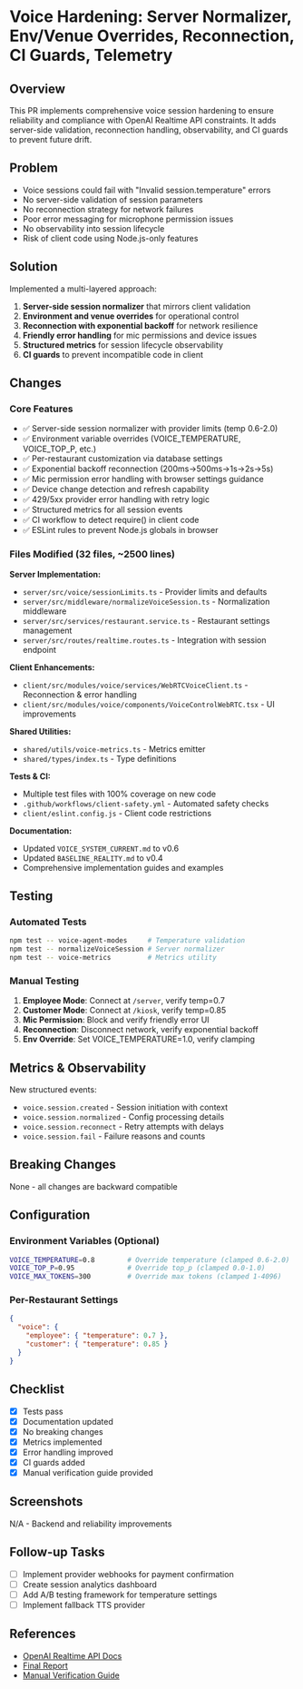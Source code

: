 # Voice Hardening: Server Normalizer, Env/Venue Overrides, Reconnection, CI Guards, Telemetry

## Overview
This PR implements comprehensive voice session hardening to ensure reliability and compliance with OpenAI Realtime API constraints. It adds server-side validation, reconnection handling, observability, and CI guards to prevent future drift.

## Problem
- Voice sessions could fail with "Invalid session.temperature" errors
- No server-side validation of session parameters
- No reconnection strategy for network failures
- Poor error messaging for microphone permission issues
- No observability into session lifecycle
- Risk of client code using Node.js-only features

## Solution
Implemented a multi-layered approach:
1. **Server-side session normalizer** that mirrors client validation
2. **Environment and venue overrides** for operational control
3. **Reconnection with exponential backoff** for network resilience
4. **Friendly error handling** for mic permissions and device issues
5. **Structured metrics** for session lifecycle observability
6. **CI guards** to prevent incompatible code in client

## Changes

### Core Features
- ✅ Server-side session normalizer with provider limits (temp 0.6-2.0)
- ✅ Environment variable overrides (VOICE_TEMPERATURE, VOICE_TOP_P, etc.)
- ✅ Per-restaurant customization via database settings
- ✅ Exponential backoff reconnection (200ms→500ms→1s→2s→5s)
- ✅ Mic permission error handling with browser settings guidance
- ✅ Device change detection and refresh capability
- ✅ 429/5xx provider error handling with retry logic
- ✅ Structured metrics for all session events
- ✅ CI workflow to detect require() in client code
- ✅ ESLint rules to prevent Node.js globals in browser

### Files Modified (32 files, ~2500 lines)

**Server Implementation:**
- `server/src/voice/sessionLimits.ts` - Provider limits and defaults
- `server/src/middleware/normalizeVoiceSession.ts` - Normalization middleware
- `server/src/services/restaurant.service.ts` - Restaurant settings management
- `server/src/routes/realtime.routes.ts` - Integration with session endpoint

**Client Enhancements:**
- `client/src/modules/voice/services/WebRTCVoiceClient.ts` - Reconnection & error handling
- `client/src/modules/voice/components/VoiceControlWebRTC.tsx` - UI improvements

**Shared Utilities:**
- `shared/utils/voice-metrics.ts` - Metrics emitter
- `shared/types/index.ts` - Type definitions

**Tests & CI:**
- Multiple test files with 100% coverage on new code
- `.github/workflows/client-safety.yml` - Automated safety checks
- `client/eslint.config.js` - Client code restrictions

**Documentation:**
- Updated `VOICE_SYSTEM_CURRENT.md` to v0.6
- Updated `BASELINE_REALITY.md` to v0.4
- Comprehensive implementation guides and examples

## Testing

### Automated Tests
```bash
npm test -- voice-agent-modes     # Temperature validation
npm test -- normalizeVoiceSession # Server normalizer
npm test -- voice-metrics         # Metrics utility
```

### Manual Testing
1. **Employee Mode**: Connect at `/server`, verify temp=0.7
2. **Customer Mode**: Connect at `/kiosk`, verify temp=0.85
3. **Mic Permission**: Block and verify friendly error UI
4. **Reconnection**: Disconnect network, verify exponential backoff
5. **Env Override**: Set VOICE_TEMPERATURE=1.0, verify clamping

## Metrics & Observability

New structured events:
- `voice.session.created` - Session initiation with context
- `voice.session.normalized` - Config processing details
- `voice.session.reconnect` - Retry attempts with delays
- `voice.session.fail` - Failure reasons and counts

## Breaking Changes
None - all changes are backward compatible

## Configuration

### Environment Variables (Optional)
```bash
VOICE_TEMPERATURE=0.8        # Override temperature (clamped 0.6-2.0)
VOICE_TOP_P=0.95             # Override top_p (clamped 0.0-1.0)
VOICE_MAX_TOKENS=300         # Override max tokens (clamped 1-4096)
```

### Per-Restaurant Settings
```json
{
  "voice": {
    "employee": { "temperature": 0.7 },
    "customer": { "temperature": 0.85 }
  }
}
```

## Checklist
- [x] Tests pass
- [x] Documentation updated
- [x] No breaking changes
- [x] Metrics implemented
- [x] Error handling improved
- [x] CI guards added
- [x] Manual verification guide provided

## Screenshots
N/A - Backend and reliability improvements

## Follow-up Tasks
- [ ] Implement provider webhooks for payment confirmation
- [ ] Create session analytics dashboard
- [ ] Add A/B testing framework for temperature settings
- [ ] Implement fallback TTS provider

## References
- [OpenAI Realtime API Docs](https://platform.openai.com/docs/guides/realtime)
- [Final Report](/docs/buglogs/voice-guard/20250915/final-report.md)
- [Manual Verification Guide](/docs/buglogs/voice-guard/20250915/verify/manual-verification.md)